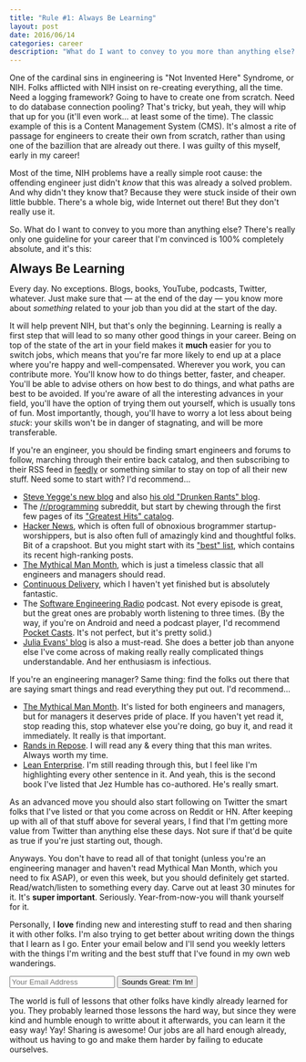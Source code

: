 ```yaml
---
title: "Rule #1: Always Be Learning"
layout: post
date: 2016/06/14
categories: career
description: "What do I want to convey to you more than anything else? There's really only one guideline for your career that I'm convinced is 100% completely absolute, and it's this…"
---
```


One of the cardinal sins in engineering is "Not Invented Here" Syndrome, or NIH. Folks afflicted with NIH insist on re-creating everything, all the time. Need a logging framework? Going to have to create one from scratch. Need to do database connection pooling? That's tricky, but yeah, they will whip that up for you (it'll even work... at least some of the time). The classic example of this is a Content Management System (CMS). It's almost a rite of passage for engineers to create their own from scratch, rather than using one of the bazillion that are already out there. I was guilty of this myself, early in my career!

Most of the time, NIH problems have a really simple root cause: the offending engineer just didn't *know* that this was already a solved problem. And why didn't they know that? Because they were stuck inside of their own little bubble. There's a whole big, wide Internet out there! But they don't really use it.

So. What do I want to convey to you more than anything else? There's really only one guideline for your career that I'm convinced is 100% completely absolute, and it's this:

<span style="font-weight:bold;font-size:1.5em;">Always Be Learning</span>

Every day. No exceptions. Blogs, books, YouTube, podcasts, Twitter, whatever. Just make sure that — at the end of the day — you know more about *something* related to your job than you did at the start of the day.

It will help prevent NIH, but that's only the beginning. Learning is really a first step that will lead to so many other good things in your career. Being on top of the state of the art in your field makes it **much** easier for you to switch jobs, which means that you're far more likely to end up at a place where you're happy and well-compensated. Wherever you work, you can contribute more. You'll know how to do things better, faster, and cheaper. You'll be able to advise others on how best to do things, and what paths are best to be avoided. If you're aware of all the interesting advances in your field, you'll have the option of trying them out yourself, which is usually tons of fun. Most importantly, though, you'll have to worry a lot less about being *stuck*: your skills won't be in danger of stagnating, and will be more transferable.

If you're an engineer, you should be finding smart engineers and forums to follow, marching through their entire back catalog, and then subscribing to their RSS feed in [feedly](https://feedly.com/) or something similar to stay on top of all their new stuff. Need some to start with? I'd recommend...

* [Steve Yegge's new blog](http://steve-yegge.blogspot.com/) and also [his old "Drunken Rants" blog](https://sites.google.com/site/steveyegge2/blog-rants).
* The [/r/programming](https://www.reddit.com/r/programming) subreddit, but start by chewing through the first few pages of its ["Greatest Hits" catalog](https://www.reddit.com/r/programming/top/?sort=top&t=all).
* [Hacker News](https://news.ycombinator.com/), which is often full of obnoxious brogrammer startup-worshippers, but is also often full of amazingly kind and thoughtful folks. Bit of a crapshoot. But you might start with its ["best" list](https://news.ycombinator.com/best), which contains its recent high-ranking posts.
* [The Mythical Man Month](http://www.amazon.com/Mythical-Man-Month-Software-Engineering-Anniversary/dp/0201835959), which is just a timeless classic that all engineers and managers should read.
* [Continuous Delivery](http://martinfowler.com/books/continuousDelivery.html), which I haven't yet finished but is absolutely fantastic.
* The [Software Engineering Radio](http://www.se-radio.net/) podcast. Not every episode is great, but the great ones are probably worth listening to three times. (By the way, if you're on Android and need a podcast player, I'd recommend [Pocket Casts](https://play.google.com/store/apps/details?id=au.com.shiftyjelly.pocketcasts&hl=en). It's not perfect, but it's pretty solid.)
* [Julia Evans' blog](http://jvns.ca/) is also a must-read. She does a better job than anyone else I've come across of making really really complicated things understandable. And her enthusiasm is infectious.

If you're an engineering manager? Same thing: find the folks out there that are saying smart things and read everything they put out. I'd recommend...

* [The Mythical Man Month](http://www.amazon.com/Mythical-Man-Month-Software-Engineering-Anniversary/dp/0201835959). It's listed for both engineers and managers, but for managers it deserves pride of place. If you haven't yet read it, stop reading this, stop whatever else you're doing, go buy it, and read it immediately. It really is that important.
* [Rands in Repose](http://randsinrepose.com/dont-skip-this/). I will read any & every thing that this man writes. Always worth my time.
* [Lean Enterprise](http://www.amazon.com/Lean-Enterprise-Performance-Organizations-Innovate/dp/1449368425/ref=asap_bc?ie=UTF8). I'm still reading through this, but I feel like I'm highlighting every other sentence in it. And yeah, this is the second book I've listed that Jez Humble has co-authored. He's really smart.

As an advanced move you should also start following on Twitter the smart folks that I've listed or that you come across on Reddit or HN. After keeping up with all of that stuff above for several years, I find that I'm getting more value from Twitter than anything else these days. Not sure if that'd be quite as true if you're just starting out, though.

Anyways. You don't have to read all of that tonight (unless you're an engineering manager and haven't read Mythical Man Month, which you need to fix ASAP), or even this week, but you should definitely get started. Read/watch/listen to something every day. Carve out at least 30 minutes for it. It's **super important**. Seriously. Year-from-now-you will thank yourself for it.

Personally, I **love** finding new and interesting stuff to read and then sharing it with other folks. I'm also trying to get better about writing down the things that I learn as I go. Enter your email below and I'll send you weekly letters with the things I'm writing and the best stuff that I've found in my own web wanderings. 

<form action="https://www.getdrip.com/forms/58931001/submissions" method="post" data-drip-embedded-form="58931001" class="list-subscribe">
	<div class="controls">
		<input type="email" name="fields[email]" value="" placeholder="Your Email Address" />
		<input type="submit" name="submit" value="Sounds Great: I'm In!" data-drip-attribute="sign-up-button" />
	</div>
</form>

The world is full of lessons that other folks have kindly already learned for you. They probably learned those lessons the hard way, but since they were kind and humble enough to writte about it afterwards, you can learn it the easy way! Yay! Sharing is awesome! Our jobs are all hard enough already, without us having to go and make them harder by failing to educate ourselves.

